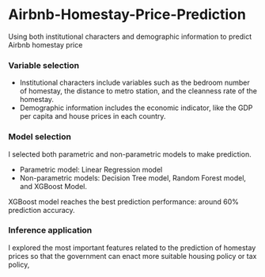 # Airbnb-Homestay-Price-Prediction
Using both institutional characters and demographic information to predict Airbnb homestay price

### Variable selection
- Institutional characters include variables such as the bedroom number of homestay, the distance to metro station, and the cleanness rate of the homestay.
- Demographic information includes the economic indicator, like the GDP per capita and house prices in each country.

### Model selection
I selected both parametric and non-parametric models to make prediction.
- Parametric model: Linear Regression model
- Non-parametric models: Decision Tree model, Random Forest model, and XGBoost Model.

XGBoost model reaches the best prediction performance: around 60\% prediction accuracy.

### Inference application
I explored the most important features related to the prediction of homestay prices so that the government can enact more suitable housing policy or tax policy,
